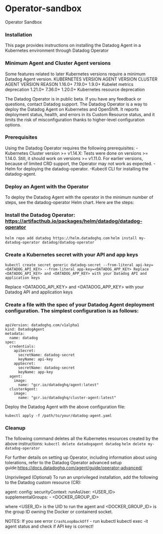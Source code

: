 # Operator-sandbox
Operator Sandbox

### Installation
This page provides instructions on installing the Datadog Agent in a Kubernetes environment through Datadog Operator

### Minimum Agent and Cluster Agent versions
Some features related to later Kubernetes versions require a minimum Datadog Agent version.
KUBERNETES VERSION	AGENT VERSION	CLUSTER AGENT VERSION	REASON
1.16.0+	   7.19.0+	1.9.0+	Kubelet metrics deprecation
1.21.0+	   7.36.0+	1.20.0+	Kubernetes resource deprecation

The Datadog Operator is in public beta. If you have any feedback or questions, contact Datadog support.
The Datadog Operator is a way to deploy the Datadog Agent on Kubernetes and OpenShift. It reports deployment status, health, and errors in its Custom Resource status, and it limits the risk of misconfiguration thanks to higher-level configuration options.

### Prerequisites
Using the Datadog Operator requires the following prerequisites:
-Kubernetes Cluster version >= v1.14.X: Tests were done on versions >= 1.14.0. Still, it should work on versions >= v1.11.0. For earlier versions, because of limited CRD support, the Operator may not work as expected.
-Helm for deploying the datadog-operator.
-Kubectl CLI for installing the datadog-agent.

### Deploy an Agent with the Operator
To deploy the Datadog Agent with the operator in the minimum number of steps, see the datadog-operator Helm chart. Here are the steps:

### Install the Datadog Operator: https://artifacthub.io/packages/helm/datadog/datadog-operator
`helm repo add datadog https://helm.datadoghq.com`
`helm install my-datadog-operator datadog/datadog-operator`

### Create a Kubernetes secret with your API and app keys
`kubectl create secret generic datadog-secret --from-literal api-key=<DATADOG_API_KEY> --from-literal app-key=<DATADOG_APP_KEY> Replace <DATADOG_API_KEY> and <DATADOG_APP_KEY> with your Datadog API and application keys`

Replace <DATADOG_API_KEY> and <DATADOG_APP_KEY> with your Datadog API and application keys

### Create a file with the spec of your Datadog Agent deployment configuration. The simplest configuration is as follows:

``` 

apiVersion: datadoghq.com/v1alpha1
kind: DatadogAgent
metadata:
  name: datadog
spec:
  credentials:
    apiSecret:
      secretName: datadog-secret
      keyName: api-key
    appSecret:
      secretName: datadog-secret
      keyName: app-key
  agent:
    image:
      name: "gcr.io/datadoghq/agent:latest"
  clusterAgent:
    image:
      name: "gcr.io/datadoghq/cluster-agent:latest" 
```

Deploy the Datadog Agent with the above configuration file:

`kubectl apply -f /path/to/your/datadog-agent.yaml`

### Cleanup
The following command deletes all the Kubernetes resources created by the above instructions:
`kubectl delete datadogagent datadog`
`helm delete my-datadog-operator`

For further details on setting up Operator, including information about using tolerations, refer to the Datadog Operator advanced setup guide:https://docs.datadoghq.com/agent/guide/operator-advanced/

Unprivileged
(Optional) To run an unprivileged installation, add the following to the Datadog custom resource (CR):

agent:
  config:
    securityContext:
      runAsUser: <USER_ID>
      supplementalGroups:
        - <DOCKER_GROUP_ID>

where <USER_ID> is the UID to run the agent and <DOCKER_GROUP_ID> is the group ID owning the Docker or containerd socket.

NOTES:
If you see error `CrashLoopBackOff` - run kubectl kubectl exec -it <agent-pod-name> agent status
and check if API key is correct!